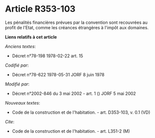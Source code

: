 # Article R353-103

Les pénalités financières prévues par la convention sont recouvrées au profit de l'Etat, comme les créances étrangères à
l'impôt aux domaines.

**Liens relatifs à cet article**

_Anciens textes_:

  - Décret n°78-198 1978-02-22 art. 15

_Codifié par_:

  - Décret n°78-622 1978-05-31 JORF 8 juin 1978

_Modifié par_:

  - Décret n°2002-846 du 3 mai 2002 - art. 1 () JORF 5 mai 2002

_Nouveaux textes_:

  - Code de la construction et de l'habitation. - art. D353-103, v. 0.1 (VD)

_Cite_:

  - Code de la construction et de l'habitation. - art. L351-2 (M)
